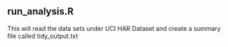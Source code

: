 ## run_analysis.R

This will read the data sets under UCI HAR Dataset and create a summary
file called tidy_output.txt
